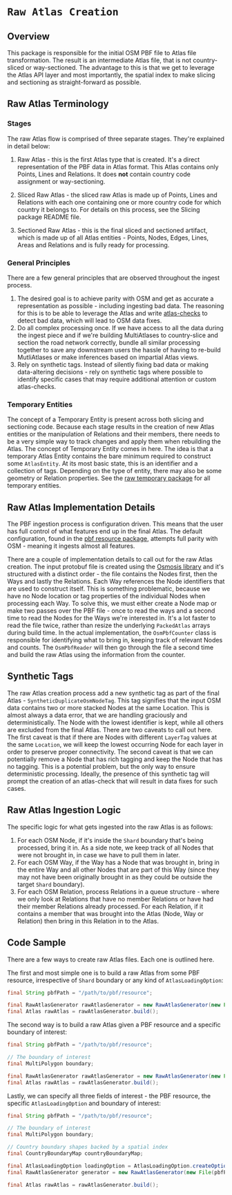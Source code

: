 # `Raw Atlas Creation`

## Overview

This package is responsible for the initial OSM PBF file to Atlas file transformation. The result is an intermediate Atlas file, that is not country-sliced or way-sectioned. The advantage to this is that we get to leverage the Atlas API layer and most importantly, the spatial index to make slicing and sectioning as straight-forward as possible.

## Raw Atlas Terminology

### Stages

The raw Atlas flow is comprised of three separate stages. They're explained in detail below:

1. Raw Atlas - this is the first Atlas type that is created. It's a direct representation of the PBF data in Atlas format. This Atlas contains only Points, Lines and Relations. It does **not** contain country code assignment or way-sectioning. 

2. Sliced Raw Atlas - the sliced raw Atlas is made up of Points, Lines and Relations with each one containing one or more country code for which country it belongs to. For details on this process, see the Slicing package README file.

3. Sectioned Raw Atlas - this is the final sliced and sectioned artifact, which is made up of all Atlas entities - Points, Nodes, Edges, Lines, Areas and Relations and is fully ready for processing.

### General Principles

There are a few general principles that are observed throughout the ingest process. 

1. The desired goal is to achieve parity with OSM and get as accurate a representation as possible - including ingesting bad data. The reasoning for this is to be able to leverage the Atlas and write [atlas-checks](https://github.com/osmlab/atlas-checks) to detect bad data, which will lead to OSM data fixes.
2. Do all complex processing once. If we have access to all the data during the ingest piece and if we're building MultiAtlases to country-slice and section the road network correctly, bundle all similar processing together to save any downstream users the hassle of having to re-build MutliAtlases or make inferences based on impartial Atlas views.  
3. Rely on synthetic tags. Instead of silently fixing bad data or making data-altering decisions - rely on synthetic tags where possible to identify specific cases that may require additional attention or custom atlas-checks.

### Temporary Entities

The concept of a Temporary Entity is present across both slicing and sectioning code. Because each stage results in the creation of new Atlas entities or the manipulation of Relations and their members, there needs to be a very simple way to track changes and apply them when rebuilding the Atlas. The concept of Temporary Entity comes in here. The idea is that a temporary Atlas Entity contains the bare minimum required to construct some `AtlasEntity`. At its most basic state, this is an identifier and a collection of tags. Depending on the type of entity, there may also be some geometry or Relation properties. See the [raw temporary package](https://github.com/osmlab/atlas/tree/dev/src/main/java/org/openstreetmap/atlas/geography/atlas/raw/temporary) for all temporary entities.

## Raw Atlas Implementation Details

The PBF ingestion process is configuration driven. This means that the user has full control of what features end up in the final Atlas. The default configuration, found in the [pbf resource package](https://github.com/osmlab/atlas/tree/dev/src/main/resources/org/openstreetmap/atlas/geography/atlas/pbf), attempts full parity with OSM - meaning it ingests almost all features.

There are a couple of implementation details to call out for the raw Atlas creation. The input protobuf file is created using the [Osmosis library](https://github.com/openstreetmap/osmosis) and it's structured with a distinct order - the file contains the Nodes first, then the Ways and lastly the Relations. Each Way references the Node identifiers that are used to construct itself. This is something problematic, because we have no Node location or tag properties of the individual Nodes when processing each Way. To solve this, we must either create a Node map or make two passes over the PBF file - once to read the ways and a second time to read the Nodes for the Ways we're interested in. It's a lot faster to read the file twice, rather than resize the underlying `PackedAtlas` arrays during build time. In the actual implementation, the `OsmPbfCounter` class is responsible for identifying what to bring in, keeping track of relevant Nodes and counts. The `OsmPbfReader` will then go through the file a second time and build the raw Atlas using the information from the counter.

## Synthetic Tags

The raw Atlas creation process add a new synthetic tag as part of the final Atlas - `SyntheticDuplicateOsmNodeTag`. This tag signifies that the input OSM data contains two or more stacked Nodes at the same Location. This is almost always a data error, that we are handling graciously and deterministically. The Node with the lowest identifier is kept, while all others are excluded from the final Atlas. There are two caveats to call out here. The first caveat is that if there are Nodes with different `LayerTag` values at the same `Location`, we will keep the lowest occurring Node for each layer in order to preserve proper connectivity. The second caveat is that we can potentially remove a Node that has rich tagging and keep the Node that has no tagging. This is a potential problem, but the only way to ensure deterministic processing. Ideally, the presence of this synthetic tag will prompt the creation of an atlas-check that will result in data fixes for such cases.  

## Raw Atlas Ingestion Logic

The specific logic for what gets ingested into the raw Atlas is as follows:

1. For each OSM Node, if it's inside the `Shard` boundary that's being processed, bring it in. As a side note, we keep track of all Nodes that were not brought in, in case we have to pull them in later. 
2. For each OSM Way, if the Way has a Node that was brought in, bring in the entire Way and all other Nodes that are part of this Way (since they may not have been originally brought in as they could be outside the target `Shard` boundary).
3. For each OSM Relation, process Relations in a queue structure - where we only look at Relations that have no member Relations or have had their member Relations already processed. For each Relation, if it contains a member that was brought into the Atlas (Node, Way or Relation) then bring in this Relation in to the Atlas. 

## Code Sample

There are a few ways to create raw Atlas files. Each one is outlined here. 

The first and most simple one is to build a raw Atlas from some PBF resource, irrespective of `Shard` boundary or any kind of `AtlasLoadingOption`:

```java
final String pbfPath = "/path/to/pbf/resource";

final RawAtlasGenerator rawAtlasGenerator = new RawAtlasGenerator(new File(pbfPath));
final Atlas rawAtlas = rawAtlasGenerator.build();
```

The second way is to build a raw Atlas given a PBF resource and a specific boundary of interest:

```java
final String pbfPath = "/path/to/pbf/resource";

// The boundary of interest
final MultiPolygon boundary;

final RawAtlasGenerator rawAtlasGenerator = new RawAtlasGenerator(new File(pbfPath), boundary);
final Atlas rawAtlas = rawAtlasGenerator.build();
```

Lastly, we can specify all three fields of interest - the PBF resource, the specific `AtlasLoadingOption` and boundary of interest:

```java
final String pbfPath = "/path/to/pbf/resource";

// The boundary of interest
final MultiPolygon boundary;

// Country boundary shapes backed by a spatial index
final CountryBoundaryMap countryBoundaryMap;

final AtlasLoadingOption loadingOption = AtlasLoadingOption.createOptionWithAllEnabled(countryBoundaryMap);
final RawAtlasGenerator generator = new RawAtlasGenerator(new File(pbfPath), loadingOption, boundary);

final Atlas rawAtlas = rawAtlasGenerator.build();
```